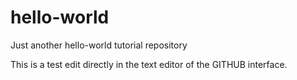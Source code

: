 # hello-world
Just another hello-world tutorial repository

This is a test edit directly in the text editor of the GITHUB interface.
